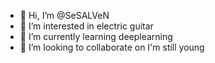 - 👋 Hi, I’m @SeSALVeN
- 👀 I’m interested in electric guitar
- 🌱 I’m currently learning deeplearning
- 💞️ I’m looking to collaborate on  I'm still young

<!---
SeSALVeN/SeSALVeN is a ✨ special ✨ repository because its `README.md` (this file) appears on your GitHub profile.
You can click the Preview link to take a look at your changes.
--->
